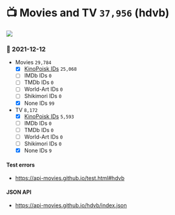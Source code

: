 # :tv: Movies and TV `37,956` (hdvb)

<a href="https://API-Movies.github.io"><img src="https://API-Movies.github.io/banner.png?cache"></a>

### :date: 2021-12-12
- Movies `29,784`
  - [x] <a href="https://API-Movies.github.io/hdvb/movie_kinopoisk_ids.json">KinoPoisk IDs</a> `25,068`
  - [ ] IMDb IDs `0`
  - [ ] TMDb IDs `0`
  - [ ] World-Art IDs `0`
  - [ ] Shikimori IDs `0`
  - [x] None IDs `99`
- TV `8,172`
  - [x] <a href="https://API-Movies.github.io/hdvb/tv_kinopoisk_ids.json">KinoPoisk IDs</a> `5,593`
  - [ ] IMDb IDs `0`
  - [ ] TMDb IDs `0`
  - [ ] World-Art IDs `0`
  - [ ] Shikimori IDs `0`
  - [x] None IDs `9`
#### Test errors
- <a href='https://api-movies.github.io/test.html#hdvb'>https://api-movies.github.io/test.html#hdvb</a>
#### JSON API
- <a href='https://api-movies.github.io/hdvb/index.json'>https://api-movies.github.io/hdvb/index.json</a>
